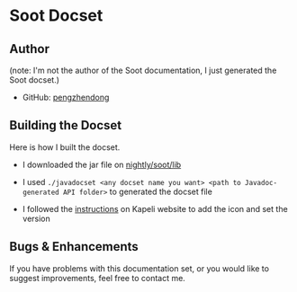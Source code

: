 # Soot Docset

## Author

(note: I'm not the author of the Soot documentation, I just generated the Soot docset.)

- GitHub: [pengzhendong](https://github.com/pengzhendong)

## Building the Docset

Here is how I built the docset.

* I downloaded the jar file on [nightly/soot/lib](https://ssebuild.cased.de/nightly/soot/lib/)

* I used `./javadocset <any docset name you want> <path to Javadoc-generated API folder>` to generated the docset file

* I followed the [instructions](http://kapeli.com/docsets) on Kapeli website to add the icon and set the version

## Bugs & Enhancements

If you have problems with this documentation set, or you would like to suggest
improvements, feel free to contact me.
